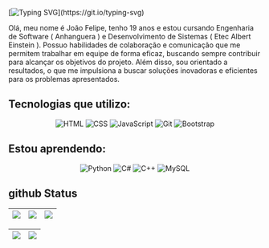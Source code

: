 [![Typing SVG](https://readme-typing-svg.demolab.com?font=Fira+Code&duration=3000&pause=2000&color=00C647&&center=falsewidth=100%&lines=Bem+vindo+ao+meu+github;Meu+nome+é+João+Felipe;Tenho+19+anos.;Sou+desenvolvedor+web!;)](https://git.io/typing-svg)

Olá, meu nome é João Felipe, tenho 19 anos e estou cursando Engenharia de Software ( Anhanguera ) e Desenvolvimento de Sistemas ( Etec Albert Einstein ). Possuo habilidades de colaboração e comunicação que me permitem trabalhar em equipe de forma eficaz, buscando sempre contribuir para alcançar os objetivos do projeto. Além disso, sou orientado a resultados, o que me impulsiona a buscar soluções inovadoras e eficientes para os problemas apresentados.

## Tecnologias que utilizo:

<p align="center">
  <img src="https://skillicons.dev/icons?i=html&theme=dark" alt="HTML">
  <img src="https://skillicons.dev/icons?i=css&theme=dark" alt="CSS">
  <img src="https://skillicons.dev/icons?i=js&theme=dark" alt="JavaScript">
  <img src="https://skillicons.dev/icons?i=git&theme=dark" alt="Git">
  <img src="https://skillicons.dev/icons?i=bootstrap&theme=dark" alt="Bootstrap">
</p>

## Estou aprendendo:

<p align="center">
  <img src="https://skillicons.dev/icons?i=python&theme=dark" alt="Python">
  <img src="https://skillicons.dev/icons?i=cs&theme=dark" alt="C#">
  <!--<img src="https://skillicons.dev/icons?i=arduino&theme=dark" alt="Arduino">-->
  <img src="https://skillicons.dev/icons?i=cpp&theme=dark" alt="C++">
  <!--<img src="https://skillicons.dev/icons?i=nodejs&theme=dark" alt="Node JS">-->
  <img src="https://skillicons.dev/icons?i=mysql&theme=dark" alt="MySQL">
  <!--<img src="https://skillicons.dev/icons?i=react&theme=dark" alt="React">-->
</p>

<!--github com os icones: https://github.com/tandpfun/skill-icons#icons-list -->

## github Status

| ![](http://github-profile-summary-cards.vercel.app/api/cards/stats?username=J0A0F3L1P3&theme=nord_dark) | ![](http://github-profile-summary-cards.vercel.app/api/cards/repos-per-language?username=J0A0F3L1P3&hide=Html&theme=nord_dark) | ![](http://github-profile-summary-cards.vercel.app/api/cards/most-commit-language?username=J0A0F3L1P3&theme=nord_dark) |
| :-: | :-: | :-: |

| ![](http://github-profile-summary-cards.vercel.app/api/cards/profile-details?username=J0A0F3L1P3&theme=nord_dark) | ![](https://github-readme-streak-stats.herokuapp.com/?user=J0A0F3L1P3&hide_border=true&date_format=M%20j%5B%2C%20Y%5D&background=2D3742&stroke=2D3742&ring=6bbbca&fire=6bbbca&currStreakNum=fff&sideNums=6bbbca&currStreakLabel=6bbbca&sideLabels=fff&dates=fff) |
| :-: | :-: |
